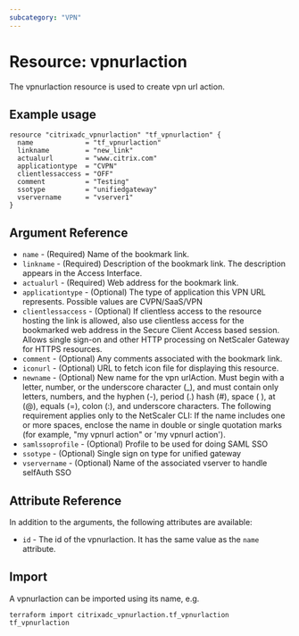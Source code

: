 ```yaml
---
subcategory: "VPN"
---
```


# Resource: vpnurlaction

The vpnurlaction resource is used to create vpn url action.


## Example usage

```hcl
resource "citrixadc_vpnurlaction" "tf_vpnurlaction" {
  name             = "tf_vpnurlaction"
  linkname         = "new_link"
  actualurl        = "www.citrix.com"
  applicationtype  = "CVPN"
  clientlessaccess = "OFF"
  comment          = "Testing"
  ssotype          = "unifiedgateway"
  vservername      = "vserver1"
}
```


## Argument Reference

* `name` - (Required) Name of the bookmark link.
* `linkname` - (Required) Description of the bookmark link. The description appears in the Access Interface.
* `actualurl` - (Required) Web address for the bookmark link.
* `applicationtype` - (Optional) The type of application this VPN URL represents. Possible values are CVPN/SaaS/VPN
* `clientlessaccess` - (Optional) If clientless access to the resource hosting the link is allowed, also use clientless access for the bookmarked web address in the Secure Client Access based session. Allows single sign-on and other HTTP processing on NetScaler Gateway for HTTPS resources.
* `comment` - (Optional) Any comments associated with the bookmark link.
* `iconurl` - (Optional) URL to fetch icon file for displaying this resource.
* `newname` - (Optional) New name for the vpn urlAction. Must begin with a letter, number, or the underscore character (_), and must contain only letters, numbers, and the hyphen (-), period (.) hash (#), space ( ), at (@), equals (=), colon (:), and underscore characters.  The following requirement applies only to the NetScaler CLI: If the name includes one or more spaces, enclose the name in double or single quotation marks (for example, "my vpnurl action" or 'my vpnurl action').
* `samlssoprofile` - (Optional) Profile to be used for doing SAML SSO
* `ssotype` - (Optional) Single sign on type for unified gateway
* `vservername` - (Optional) Name of the associated vserver to handle selfAuth SSO


## Attribute Reference

In addition to the arguments, the following attributes are available:

* `id` - The id of the vpnurlaction. It has the same value as the `name` attribute.


## Import

A vpnurlaction can be imported using its name, e.g.

```shell
terraform import citrixadc_vpnurlaction.tf_vpnurlaction tf_vpnurlaction
```
